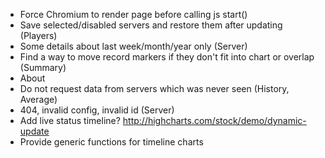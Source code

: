 * Force Chromium to render page before calling js start()
* Save selected/disabled servers and restore them after updating (Players)
* Some details about last week/month/year only (Server)
* Find a way to move record markers if they don't fit into chart or overlap (Summary)
* About
* Do not request data from servers which was never seen (History, Average)
* 404, invalid config, invalid id (Server)
* Add live status timeline? http://highcharts.com/stock/demo/dynamic-update
* Provide generic functions for timeline charts
